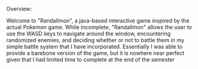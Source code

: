 Overview:

Welcome to "Randallmon", a java-based interactive game inspired by the actual Pokemon game. While incomplete, "Randallmon" allows the user to use the WASD keys to navigate around the window, encountering randomized enemies, and deciding whether or not to battle them in my simple battle system that I have incorporated. Essentially I was able to provide a barebone version of the game, but it is nowhere near perfect given that I had limited time to complete at the end of the semester 
